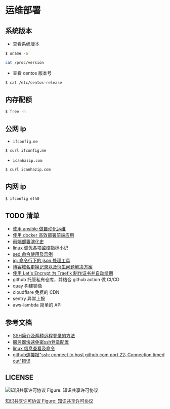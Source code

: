 # 运维部署

## 系统版本

- 查看系统版本

```bash
$ uname -a
```

```bash
cat /proc/version
```

- 查看 centos 版本号

```bash
$ cat /etc/centos-release
```

## 内存配额

```bash
$ free -h
```

## 公网 ip

- `ifconfig.me`

```bash
$ curl ifconfig.me
```

- `icanhazip.com`

```bash
$ curl icanhazip.com
```

## 内网 ip

```bash
$ ifconfig eth0
```

## TODO 清单

- [使用 ansible 做自动化运维](https://juejin.im/post/5dafb50c6fb9a04e1325f2ff)
- [使用 docker 高效部署前端应用](https://github.com/shfshanyue/op-note/blob/master/deploy-fe-with-docker.md)
- [前端部署演化史](https://github.com/shfshanyue/op-note/blob/master/deploy-fe.md)
- [linux 调优各项监控指标小记](https://juejin.im/post/5dae57fbf265da5b5b6c7881)
- [sed 命令使用及示例](https://juejin.im/post/5db1053df265da4d57770c30)
- [jq: 命令行下的 json 处理工具](https://juejin.im/post/5db104f7f265da4d2e121510)
- [博客域名更换记录以及衍生问题解决方案](https://shanyue.tech/post/domain-update-record/#https)
- [使用 Let's Encrypt 为 Traefik 制作证书并自动续期](https://shanyue.tech/post/traefik-https/#%E5%89%8D%E8%A8%80)
- github 托管私有仓库，并结合 github action 做 CI/CD
- quay 构建镜像
- cloudflare 免费的 CDN
- sentry 异常上报
- aws-lambda 简单的 API

## 参考文档

- [SSH简介及两种远程登录的方法](https://blog.csdn.net/li528405176/article/details/82810342)
- [服务器快速免密ssh登录配置](https://juejin.im/post/5da724506fb9a04e2a73d96c)
- [linux 信息查看及命令](https://juejin.im/post/5dad7681f265da5bb86ad2f5)
- [github连接报"ssh: connect to host github.com port 22: Connection timed out"错误](https://www.cnblogs.com/jpfss/p/8094005.html)

## LICENSE

![知识共享许可协议 Figure: 知识共享许可协议](https://i.creativecommons.org/l/by-nc-nd/4.0/88x31.png)

[知识共享许可协议 Figure: 知识共享许可协议](http://creativecommons.org/licenses/by-nc-nd/4.0/)

